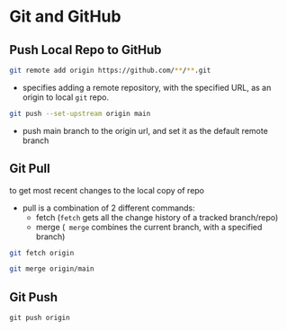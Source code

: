 # Git and GitHub

## Push Local Repo to GitHub

```sh
git remote add origin https://github.com/**/**.git
```

- specifies adding a remote repository, with the specified URL, as an origin to local `git` repo.

```sh
git push --set-upstream origin main
```

- push main branch to the origin url, and set it as the default remote branch

## Git Pull

to get most recent changes to the local copy of repo

- pull is a combination of 2 different commands:
  - fetch (`fetch` gets all the change history of a tracked branch/repo)
  - merge (` merge` combines the current branch, with a specified branch)

```sh
git fetch origin
```

```sh
git merge origin/main
```

## Git Push

`git push origin`
